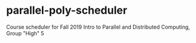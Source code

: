 # parallel-poly-scheduler
Course scheduler for Fall 2019 Intro to Parallel and Distributed Computing, Group "High" 5

